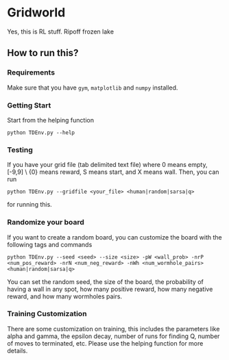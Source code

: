 # Gridworld

Yes, this is RL stuff. Ripoff frozen lake

## How to run this?

### Requirements
Make sure that you have `gym`, `matplotlib` and `numpy` installed.

### Getting Start
Start from the helping function
```
python TDEnv.py --help
```
### Testing
If you have your grid file (tab delimited text file) where 0 means empty, [-9,9] \ {0} means reward, S means start, and X means wall. Then, you can run 
```
python TDEnv.py --gridfile <your_file> <human|random|sarsa|q>
```
for running this.

### Randomize your board
If you want to create a random board, you can customize the board with the following tags and commands
```
python TDEnv.py --seed <seed> --size <size> -pW <wall_prob> -nrP <num_pos_reward> -nrN <num_neg_reward> -nWh <num_wormhole_pairs> <human|random|sarsa|q>
```
You can set the random seed, the size of the board, the probability of having a wall in any spot, how many positive reward, how many negative reward, and how many wormholes pairs.

### Training Customization
There are some customization on training, this includes the parameters like alpha and gamma, the epsilon decay, number of runs for finding Q, number of moves to terminated, etc. Please use the helping function for more details.
